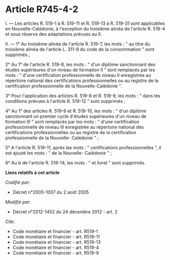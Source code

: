 # Article R745-4-2

I. ― Les articles R. 519-1 à R. 519-11 et R. 519-13 à R. 519-31 sont applicables en Nouvelle-Calédonie, à l'exception du
troisième alinéa de l'article R. 519-4 et sous réserve des adaptations prévues au II. 

II. ― 1° Au troisième alinéa de l'article R. 519-7, les mots : " au titre du troisième alinéa de l'article L. 311-8 du code
de la consommation ” sont supprimés ; 

2° Au 1° de l'article R. 519-8, les mots : " d'un diplôme sanctionnant des études supérieures d'un niveau de formation II ”
sont remplacés par les mots : " d'une certification professionnelle de niveau II enregistrée au répertoire national des
certifications professionnelles ou au registre de la certification professionnelle de la Nouvelle-Calédonie ”. 

3° Pour l'application des articles R. 519-8 et R. 519-9, les mots : " dans les conditions prévues à l'article R. 519-12 ”
sont supprimés ; 

4° Au 1° des articles R. 519-9 et R. 519-10, les mots : " d'un diplôme sanctionnant un premier cycle d'études supérieures
d'un niveau de formation III ” sont remplacés par les mots : " d'une certification professionnelle de niveau III enregistrée
au répertoire national des certifications professionnelles ou au registre de la certification professionnelle de la Nouvelle-
Calédonie ” ; 

5° A l'article R. 519-11, après les mots : " certifications professionnelles ”, il est ajouté les mots : " de la Nouvelle-
Calédonie ” ; 

6° Au b de l'article R. 519-14, les mots : " et livret ” sont supprimés.

**Liens relatifs à cet article**

_Codifié par_:

  - Décret n°2005-1007 du 2 août 2005

_Modifié par_:

  - Décret n°2012-1452 du 24 décembre 2012 - art. 2

_Cite_:

  - Code monétaire et financier - art. R519-1
  - Code monétaire et financier - art. R519-11
  - Code monétaire et financier - art. R519-13
  - Code monétaire et financier - art. R519-4
  - Code monétaire et financier - art. R519-9
